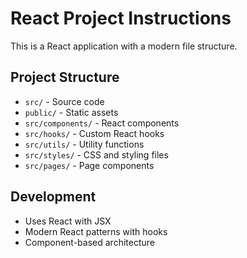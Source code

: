 # React Project Instructions

This is a React application with a modern file structure.

## Project Structure
- `src/` - Source code
- `public/` - Static assets
- `src/components/` - React components
- `src/hooks/` - Custom React hooks
- `src/utils/` - Utility functions
- `src/styles/` - CSS and styling files
- `src/pages/` - Page components

## Development
- Uses React with JSX
- Modern React patterns with hooks
- Component-based architecture
